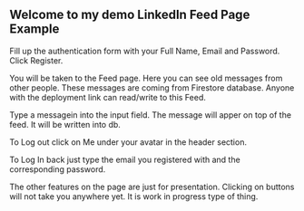 ## Welcome to my demo LinkedIn Feed Page Example

Fill up the authentication form with your Full Name, Email and Password. Click Register.

You will be taken to the Feed page. Here you can see old messages from other people. These messages are coming from Firestore database. Anyone with the deployment link can read/write to this Feed.

Type a messagein into the input field. The message will apper on top of the feed. It will be written into db.

To Log out click on Me under your avatar in the header section.

To Log In back just type the email you registered with and the corresponding password.

The other features on the page are just for presentation. Clicking on buttons will not take you anywhere yet. It is work in progress type of thing.
